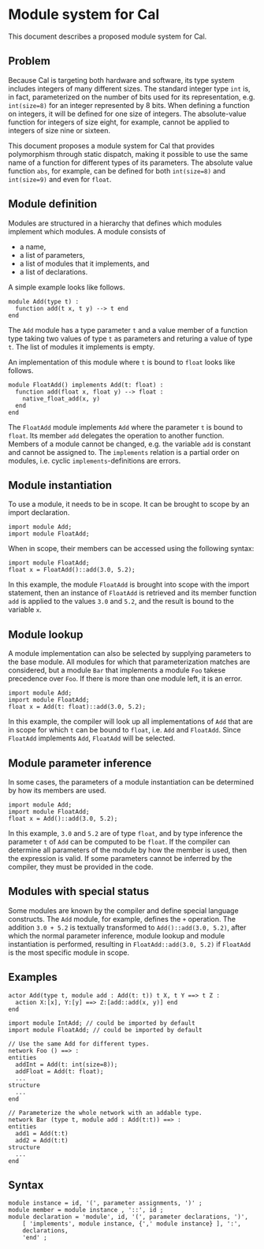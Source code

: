 # Module system for Cal

This document describes a proposed module system for Cal.

## Problem

Because Cal is targeting both hardware and software, its type system includes integers of many different sizes. The standard integer type `int` is, in fact, parameterized on the number of bits used for its representation, e.g. `int(size=8)` for an integer represented by 8 bits. When defining a function on integers, it will be defined for one size of integers. The absolute-value function for integers of size eight, for example, cannot be applied to integers of size nine or sixteen.

This document proposes a module system for Cal that provides polymorphism through static dispatch, making it possible to use the same name of a function for different types of its parameters. The absolute value function `abs`, for example, can be defined for both `int(size=8)` and `int(size=9)` and even for `float`.

## Module definition

Modules are structured in a hierarchy that defines which modules implement which modules. A module consists of
- a name,
- a list of parameters,
- a list of modules that it implements, and
- a list of declarations.

A simple example looks like follows.
```
module Add(type t) :
  function add(t x, t y) --> t end
end
```
The `Add` module has a type parameter `t` and a value member of a function type taking two values of type `t` as parameters and returing a value of type `t`. The list of modules it implements is empty.

An implementation of this module where `t` is bound to `float` looks like follows.
```
module FloatAdd() implements Add(t: float) :
  function add(float x, float y) --> float :
    native_float_add(x, y)
  end
end
```
The `FloatAdd` module implements `Add` where the parameter `t` is bound to `float`. Its member `add` delegates the operation to another function. Members of a module cannot be changed, e.g. the variable `add` is constant and cannot be assigned to. The `implements` relation is a partial order on modules, i.e. cyclic `implements`-definitions are errors.

## Module instantiation

To use a module, it needs to be in scope. It can be brought to scope by an import declaration.
```
import module Add;
import module FloatAdd;
```
When in scope, their members can be accessed using the following syntax:
```
import module FloatAdd;
float x = FloatAdd()::add(3.0, 5.2);
```
In this example, the module `FloatAdd` is brought into scope with the import statement, then an instance of `FloatAdd` is retrieved and its member function `add` is applied to the values `3.0` and `5.2`, and the result is bound to the variable `x`.

## Module lookup

A module implementation can also be selected by supplying parameters to the base module. All modules for which that parameterization matches are considered, but a module `Bar` that implements a module `Foo` takese precedence over `Foo`. If there is more than one module left, it is an error.
```
import module Add;
import module FloatAdd;
float x = Add(t: float)::add(3.0, 5.2);
```
In this example, the compiler will look up all implementations of `Add` that are in scope for which `t` can be bound to `float`, i.e. `Add` and `FloatAdd`. Since `FloatAdd` implements `Add`, `FloatAdd` will be selected.

## Module parameter inference

In some cases, the parameters of a module instantiation can be determined by how its members are used.
```
import module Add;
import module FloatAdd;
float x = Add()::add(3.0, 5.2);
```
In this example, `3.0` and `5.2` are of type `float`, and by type inference the parameter `t` of `Add` can be computed to be `float`. If the compiler can determine all parameters of the module by how the member is used, then the expression is valid. If some parameters cannot be inferred by the compiler, they must be provided in the code.

## Modules with special status

Some modules are known by the compiler and define special language constructs. The `Add` module, for example, defines the `+` operation. The addition `3.0 + 5.2` is textually transformed to `Add()::add(3.0, 5.2)`, after which the normal parameter inference, module lookup and module instantiation is performed, resulting in `FloatAdd::add(3.0, 5.2)` if `FloatAdd` is the most specific module in scope.

## Examples

```
actor Add(type t, module add : Add(t: t)) t X, t Y ==> t Z :
  action X:[x], Y:[y] ==> Z:[add::add(x, y)] end
end

import module IntAdd; // could be imported by default
import module FloatAdd; // could be imported by default

// Use the same Add for different types.
network Foo () ==> :
entities
  addInt = Add(t: int(size=8));
  addFloat = Add(t: float);
  ...
structure
  ...
end

// Parameterize the whole network with an addable type.
network Bar (type t, module add : Add(t:t)) ==> :
entities
  add1 = Add(t:t)
  add2 = Add(t:t)
structure
  ...
end
```

## Syntax

```
module instance = id, '(', parameter assignments, ')' ;
module member = module instance , '::', id ;
module declaration = 'module', id, '(', parameter declarations, ')',
    [ 'implements', module instance, {',' module instance} ], ':',
    declarations,
    'end' ;
```
